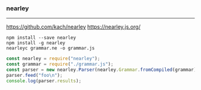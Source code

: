 ### nearley
---
https://github.com/kach/nearley
https://nearley.js.org/

```
npm install --save nearley
npm install -g nearley
nearleyc grammar.ne -o grammar.js
```

```js
const nearley = require("nearley");
const grammar = require("./grammar.js");
const parser = new nearley.Parser(nearley.Grammar.fromCompiled(grammar));
parser.feed("foo\n");
console.log(parser.results);
```

```

```



